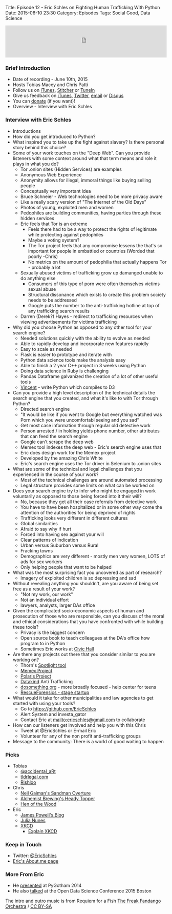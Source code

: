 Title: Episode 12 - Eric Schles on Fighting Human Trafficking With Python
Date: 2015-06-10 23:30
Category: Episodes
Tags: Social Good, Data Science

<iframe id="audio_iframe" src="http://www.podbean.com/media/player/8wqcs-56eca4?from=wp&skin=103&postId=5696676&download=1&share=1&fonts=Helvetica&auto=0" height="100" width="100%" frameborder="0" scrolling="no" data-name="pb-iframe-player"></iframe>

### Brief Introduction
* Date of recording - June 10th, 2015
* Hosts Tobias Macey and Chris Patti
* Follow us on [iTunes](https://itunes.apple.com/us/podcast/podcast.-init/id981834425?mt=2&uo=6&at=&ct=), [Stitcher](http://www.stitcher.com/s?fid=64838&refid=stpr) or [TuneIn](http://tunein.com/radio/Podcast\_\_init\_\_-p726240/)
* Give us feedback on [iTunes](https://itunes.apple.com/us/podcast/podcast.-init/id981834425?mt=2&uo=6&at=&ct=), [Twitter](https://twitter.com/Podcast__init__), [email](mailto:hosts@podcastinit.com) or [Disqus](http://podcastinit.com)
* You can [donate](http://podcastinit.com/our-plans-for-your-donations.html) (if you want)!
* Overview - Interview with Eric Schles

### Interview with Eric Schles
* Introductions
* How did you get introduced to Python?
* What inspired you to take up the fight against slavery? Is there personal story behind this choice?
* Some of your work touches on the "Deep Web". Can you provide listeners with some context around what that term means and role it plays in what you do?
  * Tor .onion sites (Hidden Services) are examples
  * Anonymous Web Experience
  * Anonymity allows for illegal, immoral things like buying selling people
  * Conceptually very important idea
  * Bruce Schneier - Web technologies need to be more privacy aware
  * Like a really scary version of "The Internet of the Old Days"
  * Photos of young, exploited men and women
  * Pedophiles are building communities, having parties through these hidden services
  * Eric feels that Tor is an extreme
    * Feels there had to be a way to protect the rights of legitimate while protecting against pedophiles
    * Maybe a voting system?
    * The Tor project feels that any compromise lessens the that's so important for people in embattled or countries (Worded that poorly -Chris)
    * No metrics on the amount of pedophilia that actually happens Tor - probably a lot
  * Sexually abused victims of trafficking grow up damanged unable to do anything else
    * Consumers of this type of porn were often themselves victims sexual abuse
    * Structural dissonance which exists to create this problem society needs to be addressed
    * Google puts the number to the anti-trafficking hotline at top of any trafficking search results
  * Darren (Derek?) Hayes - redirect to trafficking resources when viewing advertisements for victims trafficking
* Why did you choose Python as opposed to any other tool for your search engine?
  * Needed solutions quickly with the ability to evolve as needed
  * Able to rapidly develop and incorporate new features rapidly
  * Easy to scale as needed
  * Flask is easier to prototype and iterate with
  * Python data science tools make the analysis easy
  * Able to finish a 2 year C++ project in 3 weeks using Python
  * Doing data science in Ruby is challenging
  * Pandas Dataframe galvanized the creation of a lot of other useful tools
  * [Vincent](https://github.com/wrobstory/vincent) - write Python which compiles to D3
* Can you provide a high level description of the technical details the search engine that you created, and what it's like to with Tor through Python?
  * Directed search engine
  * "It would be like if you went to Google but everything watched was Porn which you were uncomfortabl seeing and you sad"
  * Get most case information through regular old detective work
  * Person arrested / in holding yields phone number, other attributes that can feed the search engine
  * Google can't scrape the deep web
  * Memex tool indexes the deep web - Eric's search engine uses that
  * Eric does design work for the Memex project
  * Developed by the amazing Chris White
  * Eric's search engine uses the Tor driver in Selenium to .onion sites
* What are some of the technical and legal challenges that you experienced in the course of your work?
  * Most of the technical challenges are around automated processing
  * Legal structure provides some limits on what can be worked on
* Does your search engine try to infer who might be engaged in work voluntarily as opposed to those being forced into it their will?
  * No, because they get all their case referrals from detective work
  * You have to have been hospitalized or in some other way come the attention of the authorities for being deprived of rights
  * Trafficking looks very different in different cultures
  * Global similarities
  * Afraid to say why if hurt
  * Forced into having sex against your will
  * Clear patterns of indication
  * Urban versus Suburban versus Rural
  * Fracking towns
  * Demographics are very different - mostly men very women, LOTS of ads for sex workers
  * Only helping people that want to be helped
* What was the most surprising fact you uncovered as part of research?
  * Imagery of exploited children is so depressing and sad
* Without revealing anything you shouldn't, are you aware of being set free as a result of your work?
  * "Not my work, our work"
  * Not an individual effort
  * lawyers, analysts, larger DAs office
* Given the complicated socio-economic aspects of human and prosecution of those who are responsible, can you discuss of the moral and ethical considerations that you have confronted with while building these tools?
  * Privacy is the biggest concern
  * Open source book to teach colleagues at the DA's office how program to in Python
  * Sometimes Eric works at [Civic Hall](http://civichall.org/)
* Are there any projects out there that you consider similar to you are working on?
  * Thorn's [Spotlight tool](https://www.wearethorn.org/spotlight/)
  * [Memex Project](http://opencatalog.darpa.mil/MEMEX.html)
  * [Polaris Project](http://www.polarisproject.org/)
  * [Datakind](http://www.datakind.org/) Anti Trafficking
  * [dosomething.org](https://www.dosomething.org/) - more broadly focused - help center for teens
  * [RescueForensics - stage startup](http://techcrunch.com/2015/02/20/software-eats-sex-trafficking-ycs-rescue-forensics-aids-law-enforcement-in-finding-victims/)
* What would it take for other municipalities and law agencies to get started with using your tools?
  * Go to <https://github.com/EricSchles>
  * Alert System and investa\_gator
  * Contact Eric at <mailto:ericschles@gmail.com> to collaborate
* How can our listeners get involved and help you with this Chris
  * Tweet at @EricSchles or E-mail Eric
  * Volunteer for any of the non profit anti-trafficking groups
* Message to the community: There is a world of good waiting to happen

### Picks
* Tobias
  * [@accidental\_aRt](https://twitter.com/accidental\_\_aRt)
  * [tldrlegal.com](https://tldrlegal.com/)
  * [Rishloo](http://amzn.to/1FFOPPr)
* Chris
  * [Neil Gaiman's Sandman Overture](http://www.vertigocomics.com/comics/the-sandman-overture-2013/the-sandman-overture-1)
  * [Alchemist Brewing's Heady Topper](http://www.beeradvocate.com/beer/profile/27039/16814/)
  * [Hen of the Wood](http://henofthewood.com/)
* Eric
  * [James Powell's Blog](http://seriously.dontusethiscode.com/)
  * [Julia Nunes](http://www.julianunes.com/)
  * [XKCD](http://www.xkcd.com)
    * [Explain XKCD](http://www.explainxkcd.com/wiki/index.php/Main_Page)

### Keep in Touch
* Twitter: [@EricSchles](https://twitter.com/ericschles)
* [Eric's About.me page](https://about.me/ericschles)

### More From Eric
* He [presented](https://www.youtube.com/watch?v=NVsDUos\_HHY) at PyGotham 2014
* He also [talked](http://opendatascicon.com/schedule/finding-patterns-that-indicate-human-trafficking-with-open-data/) at the Open Data Science Conference 2015 Boston

The intro and outro music is from Requiem for a Fish [The Freak Fandango Orchestra](http://freemusicarchive.org/music/The\_Freak\_Fandango\_Orchestra/) / [CC BY-SA](http://creativecommons.org/licenses/by-sa/3.0/)
